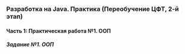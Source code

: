 ### Разработка на Java. Практика (Переобучение ЦФТ, 2-й этап)

#### Часть 1: Практическая работа №1. ООП
##### Задание №1. ООП